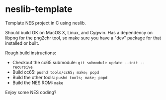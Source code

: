 # neslib-template
Template NES project in C using neslib.

Should build OK on MacOS X, Linux, and Cygwin. Has a dependency on libpng for the png2chr tool, so make sure you have a "dev" package for that installed or built.

Rough build instructions:
* Checkout the cc65 submodule: `git submodule update --init --recursive`
* Build cc65: `pushd tools/cc65; make; popd`
* Build the other tools: `pushd tools; make; popd`
* Build the NES ROM: `make`

Enjoy some NES coding?
